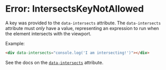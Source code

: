 # Error: IntersectsKeyNotAllowed

A key was provided to the `data-intersects` attribute. The `data-intersects` attribute must _only_ have a value, representing an expression to run when the element intersects with the viewport.

Example:

```html
<div data-intersects="console.log('I am intersecting!')"></div>
```

See the docs on the [`data-intersects`](https://data-star.dev/reference/plugins_visibility#intersects) attribute.